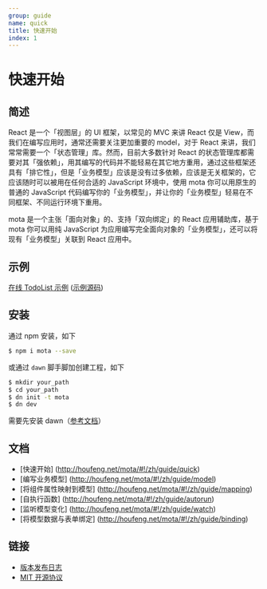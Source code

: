 ```yaml
---
group: guide
name: quick
title: 快速开始
index: 1
---
```


# 快速开始

## 简述

React 是一个「视图层」的 UI 框架，以常见的 MVC 来讲 React 仅是 View，而我们在编写应用时，通常还需要关注更加重要的 model，对于 React 来讲，我们常常需要一个「状态管理」库。然而，目前大多数针对 React 的状态管理库都需要对其「强依赖」，用其编写的代码并不能轻易在其它地方重用，通过这些框架还具有「排它性」，但是「业务模型」应该是没有过多依赖，应该是无关框架的，它应该随时可以被用在任何合适的 JavaScript 环境中，使用 mota 你可以用原生的普通的 JavaScript 代码编写你的「业务模型」，并让你的「业务模型」轻易在不同框架、不同运行环境下重用。

mota 是一个主张「面向对象」的、支持「双向绑定」的 React 应用辅助库，基于 mota 你可以用纯 JavaScript 为应用编写完全面向对象的「业务模型」，还可以将现有「业务模型」关联到 React 应用中。

## 示例

[在线 TodoList 示例](http://houfeng.net/dn-template-mota/example/)
([示例源码](https://github.com/Houfeng/dn-template-mota))

## 安装

通过 npm 安装，如下
```sh
$ npm i mota --save
```

或通过 `dawn` 脚手脚加创建工程，如下

```sh
$ mkdir your_path
$ cd your_path
$ dn init -t mota
$ dn dev
```

需要先安装 dawn（[参考文档](https://alibaba.github.io/dawn/docs/)）

## 文档
- [快速开始] (http://houfeng.net/mota/#!/zh/guide/quick)
- [编写业务模型] (http://houfeng.net/mota/#!/zh/guide/model)
- [将组件属性映射到模型] (http://houfeng.net/mota/#!/zh/guide/mapping)
- [自执行函数] (http://houfeng.net/mota/#!/zh/guide/autorun)
- [监听模型变化] (http://houfeng.net/mota/#!/zh/guide/watch)
- [将模型数据与表单绑定] (http://houfeng.net/mota/#!/zh/guide/binding)

## 链接
- [版本发布日志](https://github.com/Houfeng/mota/releases)
- [MIT 开源协议](https://tldrlegal.com/license/mit-license)
